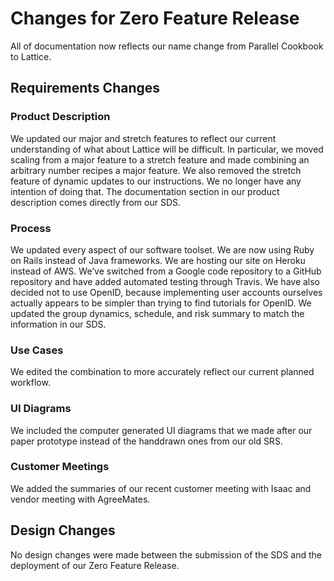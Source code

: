 # Changes for Zero Feature Release

All of documentation now reflects our name change from Parallel Cookbook to Lattice.

## Requirements Changes

### Product Description

We updated our major and stretch features to reflect our current understanding of what about Lattice will be difficult. In particular, we moved scaling from a major feature to a stretch feature and made combining an arbitrary number recipes a major feature. We also removed the stretch feature of dynamic updates to our instructions. We no longer have any intention of doing that. The documentation section in our product description comes directly from our SDS. 

### Process

We updated every aspect of our software toolset. We are now using Ruby on Rails instead of Java frameworks. We are hosting our site on Heroku instead of AWS. We’ve switched from a Google code repository to a GitHub repository and have added automated testing through Travis. We have also decided not to use OpenID, because implementing user accounts ourselves actually appears to be simpler than trying to find tutorials for OpenID. We updated the group dynamics, schedule, and risk summary to match the information in our SDS.

### Use Cases

We edited the combination to more accurately reflect our current planned workflow.

### UI Diagrams
We included the computer generated UI diagrams that we made after our paper prototype instead of the handdrawn ones from our old SRS.

### Customer Meetings
We added the summaries of our recent customer meeting with Isaac and vendor meeting with AgreeMates.

## Design Changes

No design changes were made between the submission of the SDS and the deployment of our Zero Feature Release.
